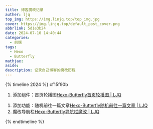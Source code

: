 ```yaml
---
title: 博客魔改记录
auther: ljq
top_img: https://img.linjq.top/top_img.jpg
cover: https://img.linjq.top/default_post_cover.png
abbrlink: 5d1e3b24
date: 2024-07-10 14:40:44
categories:
  - 前端
tags:
  - Hexo
  - Butterfly
mathjax: 
aside: 
description: 记录自己博客的魔改历程
---
```

{% timeline 2024 %}
cf15f90b
<!-- timeline 07-17 -->
1. 添加组件：首页轮播图[Hexo-Butterfly首页轮播图 | LJQ](/articles/cf15f90b/)
<!-- endtimeline -->
<!-- timeline 07-14 -->
1. 添加功能：随机前往一篇文章[Hexo-Butterfly随机前往一篇文章 | LJQ](/articles/83dcefb7/)
2. 魔改导航栏[Hexo-Butterfly导航栏魔改 | LJQ](/articles/25281569/)
<!-- endtimeline -->
{% endtimeline %}